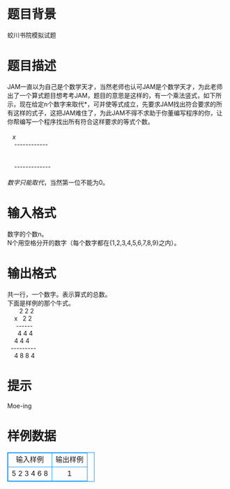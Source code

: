 # 

 
 # 题目背景 
蛟川书院模拟试题 

 
 # 题目描述 
JAM一直以为自己是个数学天才，当然老师也认可JAM是个数学天才，为此老师出了一个算式题目想考考JAM，题目的意思是这样的，有一个乘法竖式，如下所示，现在给定n个数字来取代*，可并使等式成立，先要求JAM找出符合要求的所有这样的式子，这把JAM难住了，为此JAM不得不求助于你董编写程序的你，让你帮编写一个程序找出所有符合这样要求的等式个数。&nbsp;<BR>&nbsp;&nbsp;&nbsp;&nbsp;&nbsp;&nbsp;&nbsp;*&nbsp;*&nbsp;*<BR>&nbsp;&nbsp;&nbsp;x&nbsp;&nbsp;&nbsp;&nbsp;*&nbsp;*<BR>&nbsp;&nbsp;&nbsp;&nbsp;------------<BR>&nbsp;&nbsp;&nbsp;&nbsp;&nbsp;&nbsp;*&nbsp;*&nbsp;*<BR>&nbsp;&nbsp;&nbsp;&nbsp;*&nbsp;*&nbsp;*<BR>&nbsp;&nbsp;&nbsp;&nbsp;-------------<BR>&nbsp;&nbsp;&nbsp;&nbsp;*&nbsp;*&nbsp;*&nbsp;*<BR>数字只能取代*，当然第一位不能为0。&nbsp;<BR> 

 
 # 输入格式 
数字的个数n。&nbsp;<BR>N个用空格分开的数字（每个数字都在{1,2,3,4,5,6,7,8,9}之内）。&nbsp;<BR> 

 
 # 输出格式 
共一行，一个数字。表示算式的总数。&nbsp;<BR>下面是样例的那个牛式。&nbsp;<BR>&nbsp;&nbsp;&nbsp;&nbsp;&nbsp;&nbsp;&nbsp;2&nbsp;2&nbsp;2<BR>&nbsp;&nbsp;&nbsp;&nbsp;x&nbsp;&nbsp;&nbsp;2&nbsp;2<BR>&nbsp;&nbsp;&nbsp;&nbsp;&nbsp;------<BR>&nbsp;&nbsp;&nbsp;&nbsp;&nbsp;&nbsp;4&nbsp;4&nbsp;4<BR>&nbsp;&nbsp;&nbsp;&nbsp;4&nbsp;4&nbsp;4<BR>&nbsp;&nbsp;---------<BR>&nbsp;&nbsp;&nbsp;&nbsp;4&nbsp;8&nbsp;8&nbsp;4<BR> 

 
 # 提示 
Moe-ing 
# 样例数据
<style>
        table,table tr th, table tr td { border:1px solid #0094ff; }
        table { width: 200px; min-height: 25px; line-height: 25px; text-align: center; border-collapse: collapse;}   
    </style>
<table>
	<tr>
		<td>输入样例</td>
		<td>输出样例</td>
	</tr>
<tr><td>5
2 3 4 6 8
</td><td>1 </td></tr></table>
